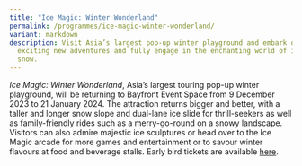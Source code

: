```yaml
---
title: "Ice Magic: Winter Wonderland"
permalink: /programmes/ice-magic-winter-wonderland/
variant: markdown
description: Visit Asia’s largest pop-up winter playground and embark on
  exciting new adventures and fully engage in the enchanting world of ice and
  snow.
---
```

*Ice Magic: Winter Wonderland*, Asia’s largest touring pop-up winter playground, will be returning to Bayfront Event Space from 9 December 2023 to 21 January 2024. The attraction returns bigger and better, with a taller and longer snow slope and dual-lane ice slide for thrill-seekers as well as family-friendly rides such as a merry-go-round on a snowy landscape. Visitors can also admire majestic ice sculptures or head over to the Ice Magic arcade for more games and entertainment or to savour winter flavours at food and beverage stalls. Early bird tickets are available [here](https://www.sistic.com.sg/events/icemagicsg2023).